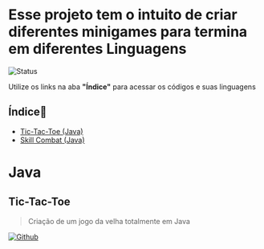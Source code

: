 # Esse projeto tem o intuito de criar diferentes minigames para termina em diferentes Linguagens

![Status](http://img.shields.io/static/v1?label=Status&message=Desenvolvimento&color=GREEN&style=for-the-badge)

Utilize os links na aba **"Índice"** para acessar os códigos e suas linguagens

## Índice📌

- [Tic-Tac-Toe (Java)](#Tic-Tac-Toe)
- [Skill Combat (Java)](#Skill-Combat)

# Java

## Tic-Tac-Toe

> Criação de um jogo da velha totalmente em Java

<a href = "https://github.com/KJSS3012/Minigames/tree/main/Java/Tic-Tac-Toe">![Github](https://img.shields.io/badge/GitHub-100000?style=for-the-badge&logo=github&logoColor=white)</a>
